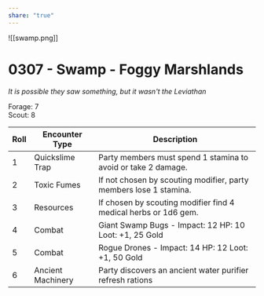 ```yaml
---
share: "true"
---
```

![[swamp.png]]

# 0307 - Swamp - Foggy Marshlands

*It is possible they saw something, but it wasn't the Leviathan*
   
Forage: 7    
Scout: 8

| Roll | Encounter Type | Description |    
| ---- | ---- | ---- |    
| 1 | Quickslime Trap | Party members must spend 1 stamina to avoid or take 2 damage. |    
| 2 | Toxic Fumes | If not chosen by scouting modifier, party members lose 1 stamina. |    
| 3 | Resources | If chosen by scouting modifier find 4 medical herbs or 1d6 gem. |    
| 4 | Combat | Giant Swamp Bugs - Impact: 12 HP: 10 Loot: +1, 25 Gold |    
| 5 | Combat | Rogue Drones - Impact: 14 HP: 12 Loot: +1, 50 Gold |    
| 6 | Ancient Machinery | Party discovers an ancient water purifier refresh rations |    
